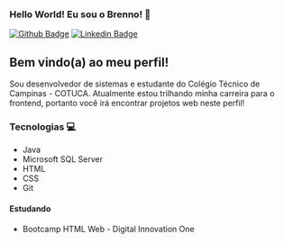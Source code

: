 ### Hello World! Eu sou o Brenno! 👋

[![Github Badge](https://img.shields.io/badge/-Github-000?style=flat-square&logo=Github&logoColor=white&link=https://github.com/BrennoMC)](https://github.com/BrennoMC)
[![Linkedin Badge](https://img.shields.io/badge/-LinkedIn-blue?style=flat-square&logo=Linkedin&logoColor=white&link=https://https://www.linkedin.com/in/brenno-cavalcante-90b581171/)](https://www.linkedin.com/in/brenno-cavalcante-90b581171/)

## Bem vindo(a) ao meu perfil! 
Sou desenvolvedor de sistemas e estudante do Colégio Técnico de Campinas - COTUCA.
Atualmente estou trilhando minha carreira para o frontend, portanto você irá encontrar projetos web neste perfil!

### Tecnologias 💻
- Java
- Microsoft SQL Server
- HTML
- CSS
- Git

#### Estudando 
- Bootcamp HTML Web - Digital Innovation One

